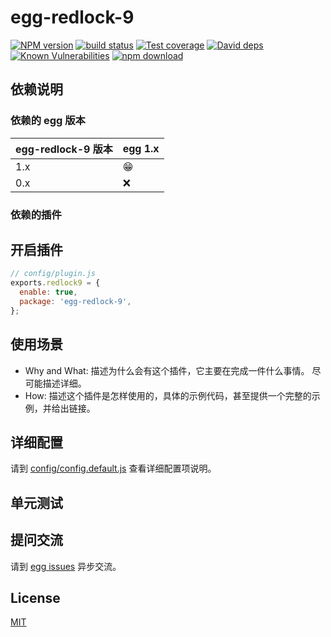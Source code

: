 # egg-redlock-9

[![NPM version][npm-image]][npm-url]
[![build status][travis-image]][travis-url]
[![Test coverage][codecov-image]][codecov-url]
[![David deps][david-image]][david-url]
[![Known Vulnerabilities][snyk-image]][snyk-url]
[![npm download][download-image]][download-url]

[npm-image]: https://img.shields.io/npm/v/egg-redlock-9.svg?style=flat-square
[npm-url]: https://npmjs.org/package/egg-redlock-9
[travis-image]: https://img.shields.io/travis/eggjs/egg-redlock-9.svg?style=flat-square
[travis-url]: https://travis-ci.org/eggjs/egg-redlock-9
[codecov-image]: https://img.shields.io/codecov/c/github/eggjs/egg-redlock-9.svg?style=flat-square
[codecov-url]: https://codecov.io/github/eggjs/egg-redlock-9?branch=master
[david-image]: https://img.shields.io/david/eggjs/egg-redlock-9.svg?style=flat-square
[david-url]: https://david-dm.org/eggjs/egg-redlock-9
[snyk-image]: https://snyk.io/test/npm/egg-redlock-9/badge.svg?style=flat-square
[snyk-url]: https://snyk.io/test/npm/egg-redlock-9
[download-image]: https://img.shields.io/npm/dm/egg-redlock-9.svg?style=flat-square
[download-url]: https://npmjs.org/package/egg-redlock-9

<!--
Description here.
-->

## 依赖说明

### 依赖的 egg 版本

egg-redlock-9 版本 | egg 1.x
--- | ---
1.x | 😁
0.x | ❌

### 依赖的插件
<!--

如果有依赖其它插件，请在这里特别说明。如

- security
- multipart

-->

## 开启插件

```js
// config/plugin.js
exports.redlock9 = {
  enable: true,
  package: 'egg-redlock-9',
};
```

## 使用场景

- Why and What: 描述为什么会有这个插件，它主要在完成一件什么事情。
尽可能描述详细。
- How: 描述这个插件是怎样使用的，具体的示例代码，甚至提供一个完整的示例，并给出链接。

## 详细配置

请到 [config/config.default.js](config/config.default.js) 查看详细配置项说明。

## 单元测试

<!-- 描述如何在单元测试中使用此插件，例如 schedule 如何触发。无则省略。-->

## 提问交流

请到 [egg issues](https://github.com/eggjs/egg/issues) 异步交流。

## License

[MIT](LICENSE)

